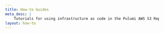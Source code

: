 ```yaml
---
title: How-to Guides
meta_desc: |
    Tutorials for using infrastructure as code in the Pulumi AWS S3 Replicated Bucket Package
layout: how-to
---
```

